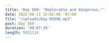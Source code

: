 ```yaml
---
title: 'Day 569: "Deplorable and dangerous."'
date: 2022-08-11 15:02:00 -07:00
file: "/uploads/Day-B569b.mp3"
post: Day 569
duration: '00:07:39'
length: 5021114
---
```


